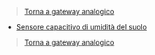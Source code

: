 >[Torna a gateway analogico](gatewaylorasw.md)

- [Sensore capacitivo di umidità del suolo](loraswsoilmousture.md)

>[Torna a gateway analogico](gatewaylorasw.md)
